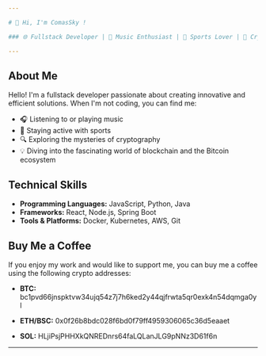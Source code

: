 ```yaml
---

# 👋 Hi, I'm ComasSky !

### 🌐 Fullstack Developer | 🎵 Music Enthusiast | 🏃 Sports Lover | 🔐 Cryptography Buff | 🌐 Blockchain & BTC Aficionado

---
```


## About Me

Hello! I'm a fullstack developer passionate about creating innovative and efficient solutions. When I'm not coding, you can find me:

- 🎧 Listening to or playing music
- 🏃 Staying active with sports
- 🔍 Exploring the mysteries of cryptography
- 💡 Diving into the fascinating world of blockchain and the Bitcoin ecosystem

## Technical Skills

- **Programming Languages:** JavaScript, Python, Java
- **Frameworks:** React, Node.js, Spring Boot
- **Tools & Platforms:** Docker, Kubernetes, AWS, Git


## Buy Me a Coffee

If you enjoy my work and would like to support me, you can buy me a coffee using the following crypto addresses:

- **BTC:**     bc1pvd66jnspktvw34ujq54z7j7h6ked2y44qjfrwta5qr0exk4n54dqmga0yl
  
- **ETH/BSC:**    0x0f26b8bdc028f6bd0f79ff4959306065c36d5eaaet

- **SOL:**    HLjiPsjPHHXkQNREDnrs64faLQLanJLG9pNNz3D61f6n

---
